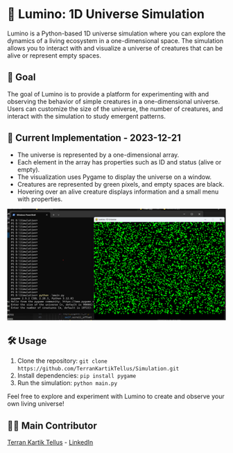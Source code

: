# 🌌 Lumino: 1D Universe Simulation

Lumino is a Python-based 1D universe simulation where you can explore the dynamics of a living ecosystem in a one-dimensional space. The simulation allows you to interact with and visualize a universe of creatures that can be alive or represent empty spaces.

## 🚀 Goal

The goal of Lumino is to provide a platform for experimenting with and observing the behavior of simple creatures in a one-dimensional universe. Users can customize the size of the universe, the number of creatures, and interact with the simulation to study emergent patterns.

## 🌟 Current Implementation - 2023-12-21

- The universe is represented by a one-dimensional array.
- Each element in the array has properties such as ID and status (alive or empty).
- The visualization uses Pygame to display the universe on a window.
- Creatures are represented by green pixels, and empty spaces are black.
- Hovering over an alive creature displays information and a small menu with properties.

![Lumino Simulation](https://github.com/TerranKartikTellus/Simulation/blob/main/assets/view_sim/2023-12-21%20175522.png)

## 🛠️ Usage

1. Clone the repository: `git clone https://github.com/TerranKartikTellus/Simulation.git`
2. Install dependencies: `pip install pygame`
3. Run the simulation: `python main.py`

Feel free to explore and experiment with Lumino to create and observe your own living universe!

## 👨‍💻 Main Contributor

[Terran Kartik Tellus](https://github.com/TerranKartikTellus) - [LinkedIn](https://www.linkedin.com/in/terrankartiktellus/)

